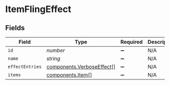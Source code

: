 # ItemFlingEffect


## Fields

| Field                                                                  | Type                                                                   | Required                                                               | Description                                                            |
| ---------------------------------------------------------------------- | ---------------------------------------------------------------------- | ---------------------------------------------------------------------- | ---------------------------------------------------------------------- |
| `id`                                                                   | *number*                                                               | :heavy_minus_sign:                                                     | N/A                                                                    |
| `name`                                                                 | *string*                                                               | :heavy_minus_sign:                                                     | N/A                                                                    |
| `effectEntries`                                                        | [components.VerboseEffect](../../models/components/verboseeffect.md)[] | :heavy_minus_sign:                                                     | N/A                                                                    |
| `items`                                                                | [components.Item](../../models/components/item.md)[]                   | :heavy_minus_sign:                                                     | N/A                                                                    |
